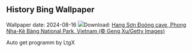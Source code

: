 ## History Bing Wallpaper
Wallpaper date: 2024-08-16
![](https://www.bing.com/th?id=OHR.HangCave_EN-CA7947699816_UHD.jpg&w=1000)Download: [Hang Sơn Đoòng cave, Phong Nha-Kẻ Bàng National Park, Vietnam (© Geng Xu/Getty Images)](https://www.bing.com/th?id=OHR.HangCave_EN-CA7947699816_UHD.jpg)

Auto get programm by LtgX
